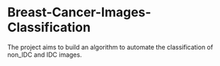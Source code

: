 # Breast-Cancer-Images-Classification
The project aims to build an algorithm to automate the classification of non_IDC and IDC images.

